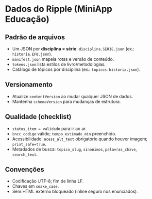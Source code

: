 # Dados do Ripple (MiniApp Educação)

## Padrão de arquivos
- Um JSON por **disciplina × série**: `disciplina.SERIE.json` (ex.: `historia.EF8.json`).
- `manifest.json` mapeia rotas e versão de conteúdo.
- `tokens.json` lista estilos de livro/metodologias.
- Catálogo de tópicos por disciplina (ex.: `topicos.historia.json`).

## Versionamento
- Atualize `contentVersion` ao mudar qualquer JSON de dados.
- Mantenha `schemaVersion` para mudanças de estrutura.

## Qualidade (checklist)
- `status_item = validado` para ir ao ar.
- `bncc_codigo` válido; `tempo_estimado_min` preenchido.
- Acessibilidade: `acess_alt_text` obrigatório quando houver imagem; `print_safe=true`.
- Metadados de busca: `topico_slug`, `sinonimos`, `palavras_chave`, `search_text`.

## Convenções
- Codificação UTF-8; fim de linha LF.
- Chaves em `snake_case`.
- Sem HTML externo bloqueado (inline seguro nos enunciados).
